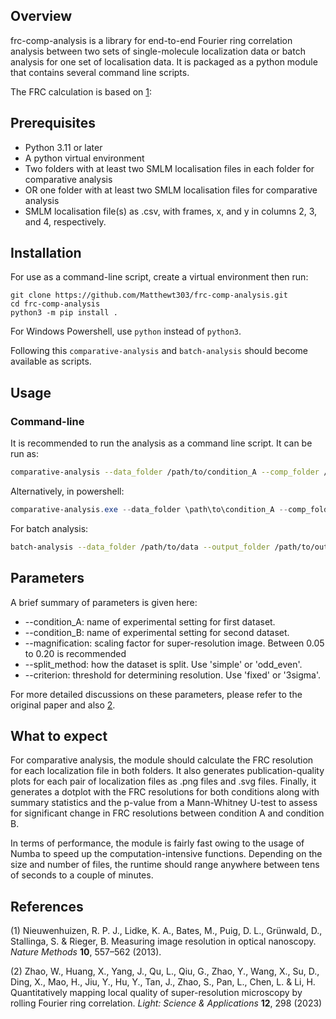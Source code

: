 ## Overview

frc-comp-analysis is a library for end-to-end Fourier ring correlation analysis
between two sets of single-molecule localization data or batch analysis for one set of localisation data. It is packaged as a python module that contains several command line scripts. 

The FRC calculation is based on [1](https://www.nature.com/articles/nmeth.2448):

## Prerequisites

- Python 3.11 or later
- A python virtual environment
- Two folders with at least two SMLM localisation files in each folder for
comparative analysis
- OR one folder with at least two SMLM localisation files for comparative analysis
- SMLM localisation file(s) as .csv, with frames, x, and y in columns 2, 3, and 4, respectively.

## Installation

For use as a command-line script, create a virtual environment then run:
```shell
git clone https://github.com/Matthewt303/frc-comp-analysis.git
cd frc-comp-analysis
python3 -m pip install .
```
For Windows Powershell, use ```python``` instead of ```python3```.

Following this ```comparative-analysis``` and ```batch-analysis``` should become available as scripts.

## Usage

### Command-line

It is recommended to run the analysis as a command line script. It can be run as:

```bash
comparative-analysis --data_folder /path/to/condition_A --comp_folder /path/to/condition_B --output_folder /path/to/output --condition_A condA --condition_B condB --magnification 0.1 --split_method odd_even --criterion fixed
```

Alternatively, in powershell:

```powershell
comparative-analysis.exe --data_folder \path\to\condition_A --comp_folder \path\to\condition_B --output_folder \path\to\output --condition_A condA --condition_B condB --magnification 0.1 --split_method odd_even --criterion fixed
```

For batch analysis:

```bash
batch-analysis --data_folder /path/to/data --output_folder /path/to/output --magnification 0.1 --split_method odd_even --criterion fixed
```

## Parameters

A brief summary of parameters is given here:

- --condition_A: name of experimental setting for first dataset.
- --condition_B: name of experimental setting for second dataset.
- --magnification: scaling factor for super-resolution image. Between 0.05 to 0.20 is recommended
- --split_method: how the dataset is split. Use 'simple' or 'odd_even'.
- --criterion: threshold for determining resolution. Use 'fixed' or '3sigma'.

For more detailed discussions on these parameters, please refer to the original paper and also [2](https://www.nature.com/articles/s41377-023-01321-0).

## What to expect
For comparative analysis, the module should calculate the FRC resolution for each
localization file in both folders. It also generates publication-quality plots for
each pair of localization files as .png files and .svg files. Finally, it generates 
a dotplot with the FRC resolutions for both conditions along with summary statistics and the p-value from a Mann-Whitney U-test to assess for significant change in FRC resolutions between condition A and condition B.

In terms of performance, the module is fairly fast owing to the usage of Numba to speed up the computation-intensive functions. Depending on the size and number of files, the runtime should range anywhere between tens of seconds to a couple of minutes.

## References

(1) Nieuwenhuizen, R. P. J., Lidke, K. A., Bates, M., Puig, D. L., Grünwald, D.,
Stallinga, S. & Rieger, B. Measuring image resolution in optical nanoscopy. *Nature
Methods* **10**, 557–562 (2013).

(2) Zhao, W., Huang, X., Yang, J., Qu, L., Qiu, G., Zhao, Y., Wang, X., Su, D.,
Ding, X., Mao, H., Jiu, Y., Hu, Y., Tan, J., Zhao, S., Pan, L., Chen, L. & Li,
H. Quantitatively mapping local quality of super-resolution microscopy by rolling
Fourier ring correlation. *Light: Science & Applications* **12**, 298 (2023)
